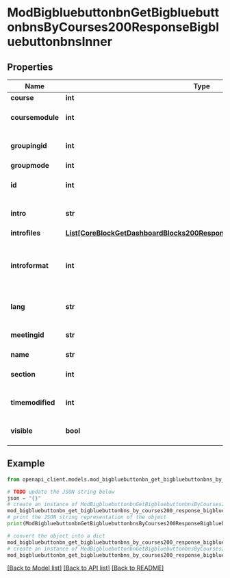 # ModBigbluebuttonbnGetBigbluebuttonbnsByCourses200ResponseBigbluebuttonbnsInner


## Properties

Name | Type | Description | Notes
------------ | ------------- | ------------- | -------------
**course** | **int** | Course id | [optional] 
**coursemodule** | **int** | Course module id | [optional] [default to null]
**groupingid** | **int** | Group id | [optional] [default to null]
**groupmode** | **int** | Group mode | [optional] 
**id** | **int** | Activity instance id | [optional] [default to null]
**intro** | **str** | Activity introduction | [optional] [default to 'null']
**introfiles** | [**List[CoreBlockGetDashboardBlocks200ResponseBlocksInnerContentsFilesInner]**](CoreBlockGetDashboardBlocks200ResponseBlocksInnerContentsFilesInner.md) |  | [optional] 
**introformat** | **int** | intro format (1 &#x3D; HTML, 0 &#x3D; MOODLE, 2 &#x3D; PLAIN, or 4 &#x3D; MARKDOWN) | [optional] 
**lang** | **str** | Forced activity language | [optional] [default to 'null']
**meetingid** | **str** | Meeting id | [optional] [default to 'null']
**name** | **str** | Activity name | [optional] 
**section** | **int** | Course section id | [optional] [default to null]
**timemodified** | **int** | Last time the instance was modified | [optional] [default to null]
**visible** | **bool** | Visible | [optional] [default to False]

## Example

```python
from openapi_client.models.mod_bigbluebuttonbn_get_bigbluebuttonbns_by_courses200_response_bigbluebuttonbns_inner import ModBigbluebuttonbnGetBigbluebuttonbnsByCourses200ResponseBigbluebuttonbnsInner

# TODO update the JSON string below
json = "{}"
# create an instance of ModBigbluebuttonbnGetBigbluebuttonbnsByCourses200ResponseBigbluebuttonbnsInner from a JSON string
mod_bigbluebuttonbn_get_bigbluebuttonbns_by_courses200_response_bigbluebuttonbns_inner_instance = ModBigbluebuttonbnGetBigbluebuttonbnsByCourses200ResponseBigbluebuttonbnsInner.from_json(json)
# print the JSON string representation of the object
print(ModBigbluebuttonbnGetBigbluebuttonbnsByCourses200ResponseBigbluebuttonbnsInner.to_json())

# convert the object into a dict
mod_bigbluebuttonbn_get_bigbluebuttonbns_by_courses200_response_bigbluebuttonbns_inner_dict = mod_bigbluebuttonbn_get_bigbluebuttonbns_by_courses200_response_bigbluebuttonbns_inner_instance.to_dict()
# create an instance of ModBigbluebuttonbnGetBigbluebuttonbnsByCourses200ResponseBigbluebuttonbnsInner from a dict
mod_bigbluebuttonbn_get_bigbluebuttonbns_by_courses200_response_bigbluebuttonbns_inner_from_dict = ModBigbluebuttonbnGetBigbluebuttonbnsByCourses200ResponseBigbluebuttonbnsInner.from_dict(mod_bigbluebuttonbn_get_bigbluebuttonbns_by_courses200_response_bigbluebuttonbns_inner_dict)
```
[[Back to Model list]](../README.md#documentation-for-models) [[Back to API list]](../README.md#documentation-for-api-endpoints) [[Back to README]](../README.md)


